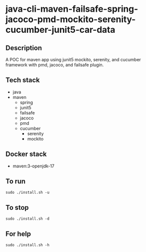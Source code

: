 # java-cli-maven-failsafe-spring-jacoco-pmd-mockito-serenity-cucumber-junit5-car-data

## Description
A POC for maven app using junit5
mockito, serenity, and cucumber framework
 with pmd,
jacoco, and failsafe plugin.

## Tech stack
- java
- maven
	- spring
  - junit5
  - failsafe
  - jacoco
  - pmd
  - cucumber
	- serenity
	- mockito


## Docker stack
- maven:3-openjdk-17

## To run
`sudo ./install.sh -u`

## To stop
`sudo ./install.sh -d`

## For help
`sudo ./install.sh -h`
